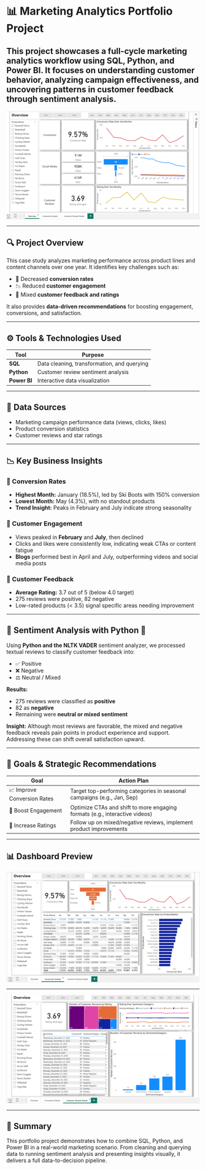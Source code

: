 # 📊 Marketing Analytics Portfolio Project

This project showcases a full-cycle marketing analytics workflow using **SQL, Python**, and **Power BI**. It focuses on understanding customer behavior, analyzing campaign effectiveness, and uncovering patterns in customer feedback through **sentiment analysis**.
---

![Dashboard Preview](dashboard-image.png)

---

## 🔍 Project Overview

This case study analyzes marketing performance across product lines and content channels over one year. It identifies key challenges such as:

- 🔻 Decreased **conversion rates**
- 📉 Reduced **customer engagement**
- 💬 Mixed **customer feedback and ratings**

It also provides **data-driven recommendations** for boosting engagement, conversions, and satisfaction.

---

## ⚙️ Tools & Technologies Used

| Tool       | Purpose                                     |
|------------|---------------------------------------------|
| **SQL**    | Data cleaning, transformation, and querying |
| **Python** | Customer review sentiment analysis          |
| **Power BI** | Interactive data visualization             |

---

## 📑 Data Sources

- Marketing campaign performance data (views, clicks, likes)
- Product conversion statistics
- Customer reviews and star ratings

---

## 📉 Key Business Insights

### 🔺 Conversion Rates
- **Highest Month:** January (18.5%), led by Ski Boots with 150% conversion
- **Lowest Month:** May (4.3%), with no standout products
- **Trend Insight:** Peaks in February and July indicate strong seasonality

### 📣 Customer Engagement
- Views peaked in **February** and **July**, then declined
- Clicks and likes were consistently low, indicating weak CTAs or content fatigue
- **Blogs** performed best in April and July, outperforming videos and social media posts

### 💬 Customer Feedback
- **Average Rating:** 3.7 out of 5 (below 4.0 target)
- 275 reviews were positive, 82 negative
- Low-rated products (< 3.5) signal specific areas needing improvement

---

## 🧠 Sentiment Analysis with Python 🐍

Using **Python and the NLTK VADER** sentiment analyzer, we processed textual reviews to classify customer feedback into:

- ✅ Positive
- ❌ Negative
- ⚖️ Neutral / Mixed

**Results:**
- 275 reviews were classified as **positive**
- 82 as **negative**
- Remaining were **neutral or mixed sentiment**

**Insight:** Although most reviews are favorable, the mixed and negative feedback reveals pain points in product experience and support. Addressing these can shift overall satisfaction upward.

---

## 🎯 Goals & Strategic Recommendations

| Goal                        | Action Plan                                                                 |
|-----------------------------|------------------------------------------------------------------------------|
| 📈 Improve Conversion Rates | Target top-performing categories in seasonal campaigns (e.g., Jan, Sep)     |
| 📣 Boost Engagement         | Optimize CTAs and shift to more engaging formats (e.g., interactive videos) |
| 🌟 Increase Ratings         | Follow up on mixed/negative reviews, implement product improvements          |

---

## 📊 Dashboard Preview

![Dashboard Preview](dashboard-image1.png)

---

![Dashboard Preview](dashboard-image2.png)

---

## 📌 Summary

This portfolio project demonstrates how to combine SQL, Python, and Power BI in a real-world marketing scenario. From cleaning and querying data to running sentiment analysis and presenting insights visually, it delivers a full data-to-decision pipeline.

